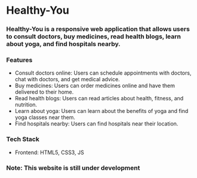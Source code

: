 # Healthy-You

### Healthy-You is a responsive web application that allows users to consult doctors, buy medicines, read health blogs, learn about yoga, and find hospitals nearby.

### Features
- Consult doctors online: Users can schedule appointments with doctors, chat with doctors, and get medical advice.
- Buy medicines: Users can order medicines online and have them delivered to their home.
- Read health blogs: Users can read articles about health, fitness, and nutrition.
- Learn about yoga: Users can learn about the benefits of yoga and find yoga classes near them.
- Find hospitals nearby: Users can find hospitals near their location.

### Tech Stack
- Frontend: HTML5, CSS3, JS

### Note: This website is still under development
  

